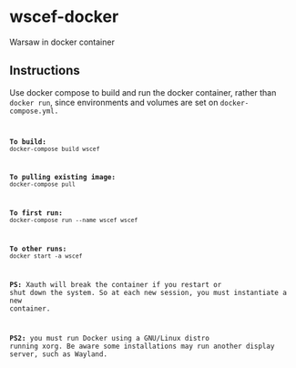 # wscef-docker

Warsaw in docker container

## Instructions

Use docker compose to build and run the docker container, rather than <code>docker run</code>, 
since environments and volumes are set on <code>docker-compose.yml.

**To build:** `docker-compose build wscef`

**To pulling existing image:** `docker-compose pull`

**To first run:** `docker-compose run --name wscef wscef`

**To other runs:** `docker start -a wscef`

**PS:** Xauth will break the container if you restart or
shut down the system. So at each new session, you must instantiate a new container.</p>

**PS2:** you must run Docker using a GNU/Linux distro running xorg.
Be aware some installations may run another display server, such as Wayland. 
